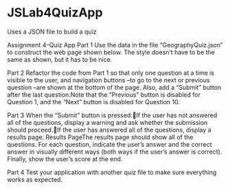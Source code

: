 # JSLab4QuizApp
Uses a JSON file to build a quiz


Assignment 4–Quiz App
Part 1
Use the data in the file “GeographyQuiz.json” to construct the web page shown below. The style doesn’t have to be the same as shown, but it has to be nice.

Part 2
Refactor the code from Part 1 so that only one question at a time is visible to the user, and navigation buttons –to go to the next or previous question –are shown at the bottom of the page. Also, add a “Submit” button after the last question.Note that the “Previous” button is disabled for Question 1, and the “Next” button is disabled for Question 10.

Part 3
When the “Submit” button is pressed:If the user has not answered all of the questions, display a warning and ask whether the submission should proceed.If the user has answered all of the questions, display a results page. Results PageThe results page should show all of the questions. For each question, indicate the user’s answer and the correct answer in visually different ways (both ways if the user’s answer is correct). Finally, show the user’s score at the end.

Part 4
Test your application with another quiz file to make sure everything works as expected.
